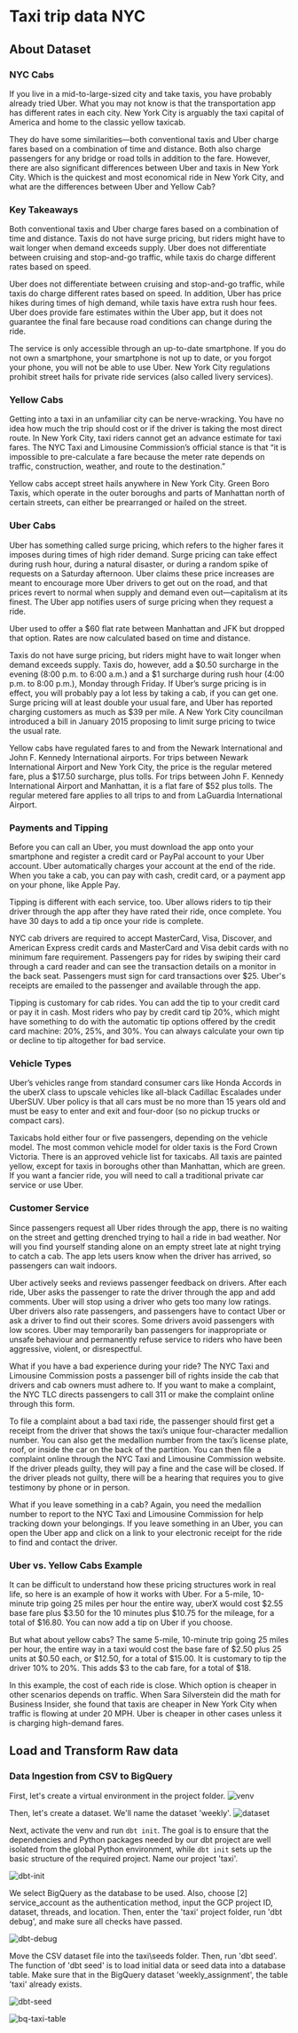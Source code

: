 # Taxi trip data NYC

## About Dataset

### NYC Cabs
If you live in a mid-to-large-sized city and take taxis, you have probably already tried Uber. What you may not know is that the transportation app has different rates in each city. New York City is arguably the taxi capital of America and home to the classic yellow taxicab.

They do have some similarities—both conventional taxis and Uber charge fares based on a combination of time and distance. Both also charge passengers for any bridge or road tolls in addition to the fare. However, there are also significant differences between Uber and taxis in New York City. Which is the quickest and most economical ride in New York City, and what are the differences between Uber and Yellow Cab?

### Key Takeaways
Both conventional taxis and Uber charge fares based on a combination of time and distance.
Taxis do not have surge pricing, but riders might have to wait longer when demand exceeds supply.
Uber does not differentiate between cruising and stop-and-go traffic, while taxis do charge different rates based on speed.

Uber does not differentiate between cruising and stop-and-go traffic, while taxis do charge different rates based on speed. In addition, Uber has price hikes during times of high demand, while taxis have extra rush hour fees. Uber does provide fare estimates within the Uber app, but it does not guarantee the final fare because road conditions can change during the ride.

The service is only accessible through an up-to-date smartphone. If you do not own a smartphone, your smartphone is not up to date, or you forgot your phone, you will not be able to use Uber. New York City regulations prohibit street hails for private ride services (also called livery services).

### Yellow Cabs
Getting into a taxi in an unfamiliar city can be nerve-wracking. You have no idea how much the trip should cost or if the driver is taking the most direct route. In New York City, taxi riders cannot get an advance estimate for taxi fares. The NYC Taxi and Limousine Commission’s official stance is that “it is impossible to pre-calculate a fare because the meter rate depends on traffic, construction, weather, and route to the destination.”

Yellow cabs accept street hails anywhere in New York City. Green Boro Taxis, which operate in the outer boroughs and parts of Manhattan north of certain streets, can either be prearranged or hailed on the street.

### Uber Cabs
Uber has something called surge pricing, which refers to the higher fares it imposes during times of high rider demand. Surge pricing can take effect during rush hour, during a natural disaster, or during a random spike of requests on a Saturday afternoon. Uber claims these price increases are meant to encourage more Uber drivers to get out on the road, and that prices revert to normal when supply and demand even out—capitalism at its finest. The Uber app notifies users of surge pricing when they request a ride.

Uber used to offer a $60 flat rate between Manhattan and JFK but dropped that option. Rates are now calculated based on time and distance.

Taxis do not have surge pricing, but riders might have to wait longer when demand exceeds supply. Taxis do, however, add a $0.50 surcharge in the evening (8:00 p.m. to 6:00 a.m.) and a $1 surcharge during rush hour (4:00 p.m. to 8:00 p.m.), Monday through Friday. If Uber’s surge pricing is in effect, you will probably pay a lot less by taking a cab, if you can get one. Surge pricing will at least double your usual fare, and Uber has reported charging customers as much as $39 per mile. A New York City councilman introduced a bill in January 2015 proposing to limit surge pricing to twice the usual rate.

Yellow cabs have regulated fares to and from the Newark International and John F. Kennedy International airports. For trips between Newark International Airport and New York City, the price is the regular metered fare, plus a $17.50 surcharge, plus tolls. For trips between John F. Kennedy International Airport and Manhattan, it is a flat fare of $52 plus tolls. The regular metered fare applies to all trips to and from LaGuardia International Airport.

### Payments and Tipping
Before you can call an Uber, you must download the app onto your smartphone and register a credit card or PayPal account to your Uber account. Uber automatically charges your account at the end of the ride. When you take a cab, you can pay with cash, credit card, or a payment app on your phone, like Apple Pay.

Tipping is different with each service, too. Uber allows riders to tip their driver through the app after they have rated their ride, once complete. You have 30 days to add a tip once your ride is complete.

NYC cab drivers are required to accept MasterCard, Visa, Discover, and American Express credit cards and MasterCard and Visa debit cards with no minimum fare requirement. Passengers pay for rides by swiping their card through a card reader and can see the transaction details on a monitor in the back seat. Passengers must sign for card transactions over $25. Uber's receipts are emailed to the passenger and available through the app.

Tipping is customary for cab rides. You can add the tip to your credit card or pay it in cash. Most riders who pay by credit card tip 20%, which might have something to do with the automatic tip options offered by the credit card machine: 20%, 25%, and 30%. You can always calculate your own tip or decline to tip altogether for bad service.

### Vehicle Types
Uber’s vehicles range from standard consumer cars like Honda Accords in the uberX class to upscale vehicles like all-black Cadillac Escalades under UberSUV. Uber policy is that all cars must be no more than 15 years old and must be easy to enter and exit and four-door (so no pickup trucks or compact cars).

Taxicabs hold either four or five passengers, depending on the vehicle model. The most common vehicle model for older taxis is the Ford Crown Victoria. There is an approved vehicle list for taxicabs. All taxis are painted yellow, except for taxis in boroughs other than Manhattan, which are green. If you want a fancier ride, you will need to call a traditional private car service or use Uber.

### Customer Service
Since passengers request all Uber rides through the app, there is no waiting on the street and getting drenched trying to hail a ride in bad weather. Nor will you find yourself standing alone on an empty street late at night trying to catch a cab. The app lets users know when the driver has arrived, so passengers can wait indoors.

Uber actively seeks and reviews passenger feedback on drivers. After each ride, Uber asks the passenger to rate the driver through the app and add comments. Uber will stop using a driver who gets too many low ratings. Uber drivers also rate passengers, and passengers have to contact Uber or ask a driver to find out their scores. Some drivers avoid passengers with low scores. Uber may temporarily ban passengers for inappropriate or unsafe behaviour and permanently refuse service to riders who have been aggressive, violent, or disrespectful.

What if you have a bad experience during your ride? The NYC Taxi and Limousine Commission posts a passenger bill of rights inside the cab that drivers and cab owners must adhere to. If you want to make a complaint, the NYC TLC directs passengers to call 311 or make the complaint online through this form.

To file a complaint about a bad taxi ride, the passenger should first get a receipt from the driver that shows the taxi’s unique four-character medallion number. You can also get the medallion number from the taxi’s license plate, roof, or inside the car on the back of the partition. You can then file a complaint online through the NYC Taxi and Limousine Commission website. If the driver pleads guilty, they will pay a fine and the case will be closed. If the driver pleads not guilty, there will be a hearing that requires you to give testimony by phone or in person.

What if you leave something in a cab? Again, you need the medallion number to report to the NYC Taxi and Limousine Commission for help tracking down your belongings. If you leave something in an Uber, you can open the Uber app and click on a link to your electronic receipt for the ride to find and contact the driver.

### Uber vs. Yellow Cabs Example
It can be difficult to understand how these pricing structures work in real life, so here is an example of how it works with Uber. For a 5-mile, 10-minute trip going 25 miles per hour the entire way, uberX would cost $2.55 base fare plus $3.50 for the 10 minutes plus $10.75 for the mileage, for a total of $16.80. You can now add a tip on Uber if you choose.

But what about yellow cabs? The same 5-mile, 10-minute trip going 25 miles per hour, the entire way in a taxi would cost the base fare of $2.50 plus 25 units at $0.50 each, or $12.50, for a total of $15.00. It is customary to tip the driver 10% to 20%. This adds $3 to the cab fare, for a total of $18.

In this example, the cost of each ride is close. Which option is cheaper in other scenarios depends on traffic. When Sara Silverstein did the math for Business Insider, she found that taxis are cheaper in New York City when traffic is flowing at under 20 MPH. Uber is cheaper in other cases unless it is charging high-demand fares.

## Load and Transform Raw data
### Data Ingestion from CSV to BigQuery
First, let's create a virtual environment in the project folder.
![venv](https://github.com/aisyahputami/Taxi-trip-data-NYC/blob/main/bigquery/create-venv.png)

Then, let's create a dataset. We'll name the dataset 'weekly'.
![dataset](https://github.com/aisyahputami/Taxi-trip-data-NYC/blob/main/bigquery/create-weekly-dataset.png)

Next, activate the venv and run `dbt init`. The goal is to ensure that the dependencies and Python packages needed by our dbt project are well isolated from the global Python environment, while `dbt init` sets up the basic structure of the required project. Name our project 'taxi'.

![dbt-init](https://github.com/aisyahputami/Taxi-trip-data-NYC/blob/main/bigquery/activate-vevn-dbt-init.png)

We select BigQuery as the database to be used. Also, choose [2] service_account as the authentication method, input the GCP project ID, dataset, threads, and location. Then, enter the 'taxi' project folder, run 'dbt debug', and make sure all checks have passed.

![dbt-debug](https://github.com/aisyahputami/Taxi-trip-data-NYC/blob/main/bigquery/dbt-debug.png)

Move the CSV dataset file into the taxi\seeds folder. Then, run 'dbt seed'. The function of 'dbt seed' is to load initial data or seed data into a database table. Make sure that in the BigQuery dataset 'weekly_assignment', the table 'taxi' already exists.

![dbt-seed](https://github.com/aisyahputami/Taxi-trip-data-NYC/blob/main/bigquery/dbt-seed.png)

![bq-taxi-table](https://github.com/aisyahputami/Taxi-trip-data-NYC/blob/main/bigquery/bq-taxi-table.png)















